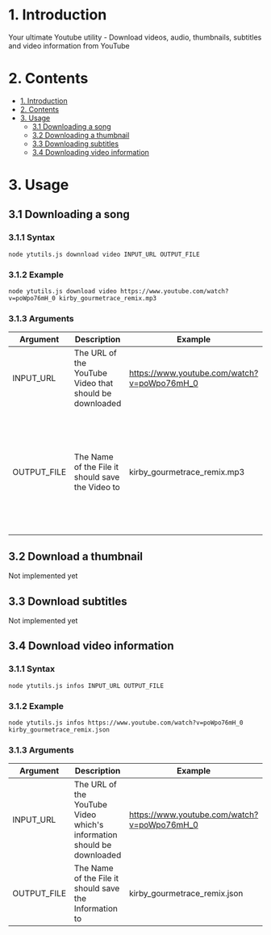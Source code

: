 # 1. Introduction
Your ultimate Youtube utility - Download videos, audio, thumbnails, subtitles and video information from YouTube

# 2. Contents
* [1\. Introduction](#1-introduction)
* [2\. Contents](#2-contents)
* [3\. Usage](#3-usage)
  * [3.1 Downloading a song](#31-downloading-a-song)
  * [3.2 Downloading a thumbnail](#32-downloading-a-thumbnail)
  * [3.3 Downloading subtitles](#33-downloading-subtitles)
  * [3.4 Downloading video information](#34-downloading-video-information)

# 3. Usage
## 3.1 Downloading a song
### 3.1.1 Syntax
```
node ytutils.js downnload video INPUT_URL OUTPUT_FILE
```
### 3.1.2 Example
```
node ytutils.js download video https://www.youtube.com/watch?v=poWpo76mH_0 kirby_gourmetrace_remix.mp3
```
### 3.1.3 Arguments
| Argument    | Description                                            | Example                                     | Limitations                                                                                          |
|-------------|--------------------------------------------------------|---------------------------------------------|------------------------------------------------------------------------------------------------------|
| INPUT_URL   | The URL of the YouTube Video that should be downloaded | https://www.youtube.com/watch?v=poWpo76mH_0 | Has to be a YouTube Video URL                                                                        |
| OUTPUT_FILE | The Name of the File it should save the Video to       | kirby_gourmetrace_remix.mp3                 | Has to end with ".mp3" or ".mp4" which also decides if it downloads the video as audio only or video |
## 3.2 Download a thumbnail
Not implemented yet
## 3.3 Download subtitles
Not implemented yet
## 3.4 Download video information
### 3.1.1 Syntax
```
node ytutils.js infos INPUT_URL OUTPUT_FILE
```
### 3.1.2 Example
```
node ytutils.js infos https://www.youtube.com/watch?v=poWpo76mH_0 kirby_gourmetrace_remix.json
```
### 3.1.3 Arguments
| Argument    | Description                                            | Example                                     | Limitations                                                                                          |
|-------------|--------------------------------------------------------|---------------------------------------------|------------------------------------------------------------------------------------------------------|
| INPUT_URL   | The URL of the YouTube Video which's information should be downloaded | https://www.youtube.com/watch?v=poWpo76mH_0 | Has to be a YouTube Video URL                                                                        |
| OUTPUT_FILE | The Name of the File it should save the Information to       | kirby_gourmetrace_remix.json                 | Has to end with ".json" or ".text" |
